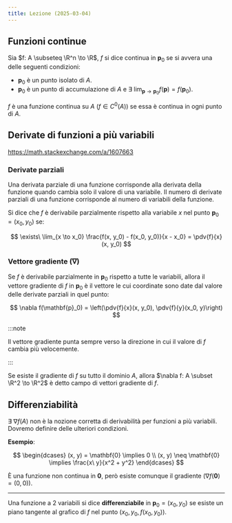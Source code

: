 ```yaml
---
title: Lezione (2025-03-04)
---
```


## Funzioni continue

Sia $f: A \subseteq \R^n \to \R$, $f$ si dice continua in $\mathbf{p}_0$ se si
avvera una delle seguenti condizioni:

- $\mathbf{p}_0$ è un punto isolato di $A$.
- $\mathbf{p}_0$ è un punto di accumulazione di $A$ e
  $\exists\ \lim_{\mathbf{p} \to \mathbf{p}_0} f(\mathbf{p}) = f(\mathbf{p}_0)$.

$f$ è una funzione continua su $A$ ($f \in C^0(A)$) se essa è continua in ogni
punto di $A$.

## Derivate di funzioni a più variabili

<https://math.stackexchange.com/a/1607663>

### Derivate parziali

Una derivata parziale di una funzione corrisponde alla derivata della funzione
quando cambia solo il valore di una variabile. Il numero di derivate parziali di
una funzione corrisponde al numero di variabili della funzione.

Si dice che $f$ è derivabile parzialmente rispetto alla variabile $x$ nel punto
$\mathbf{p}_0 = (x_0, y_0)$ se:

$$
\exists\ \lim_{x \to x_0} \frac{f(x, y_0) - f(x_0, y_0)}{x - x_0} = \pdv{f}{x}(x, y_0)
$$

### Vettore gradiente ($\nabla$)

Se $f$ è derivabile parzialmente in $\mathbf{p}_0$ rispetto a tutte le
variabili, allora il vettore gradiente di $f$ in $\mathbf{p}_0$ è il vettore le
cui coordinate sono date dal valore delle derivate parziali in quel punto:

$$
\nabla f(\mathbf{p}_0) = \left(\pdv{f}{x}(x, y_0), \pdv{f}{y}(x_0, y)\right)
$$

:::note

Il vettore gradiente punta sempre verso la direzione in cui il valore di $f$
cambia più velocemente.

:::

Se esiste il gradiente di $f$ su tutto il dominio $A$, allora
$\nabla f: A \subset \R^2 \to \R^2$ è detto campo di vettori gradiente di $f$.

## Differenziabilità

$\exists\ \nabla f(A)$ non è la nozione corretta di derivabilità per funzioni a
più variabili. Dovremo definire delle ulteriori condizioni.

**Esempio**:

$$
\begin{dcases}
(x, y) = \mathbf{0} \implies 0 \\
(x, y) \neq \mathbf{0} \implies \frac{x\ y}{x^2 + y^2}
\end{dcases}
$$

È una funzione non continua in $\mathbf{0}$, però esiste comunque il gradiente
($\nabla f(\mathbf{0}) = (0, 0)$).

---

Una funzione a 2 variabili si dice **differenziabile** in
$\mathbf{p}_0 = (x_0, y_0)$ se esiste un piano tangente al grafico di $f$ nel
punto $(x_0, y_0, f(x_0, y_0))$.
